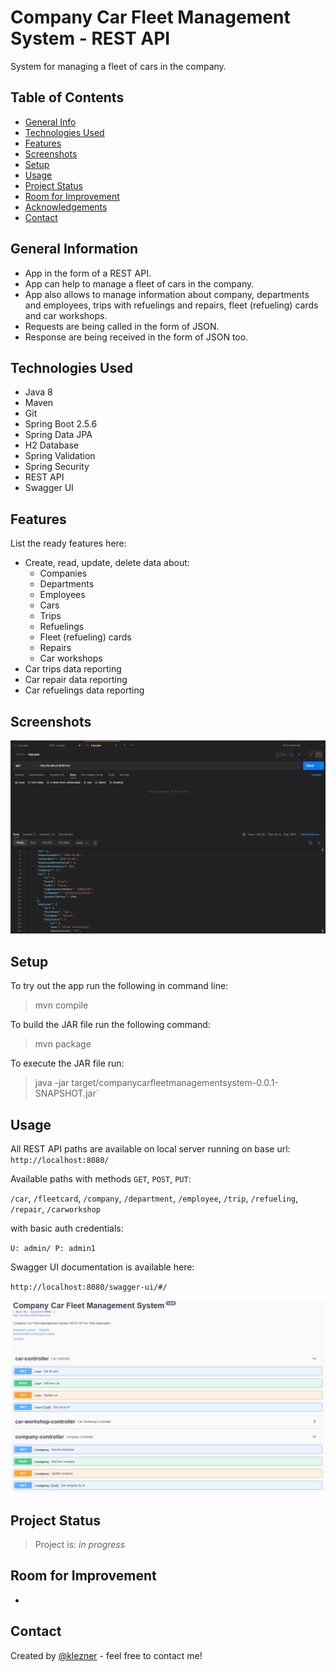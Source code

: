 # Company Car Fleet Management System - REST API

System for managing a fleet of cars in the company.

## Table of Contents

* [General Info](#general-information)
* [Technologies Used](#technologies-used)
* [Features](#features)
* [Screenshots](#screenshots)
* [Setup](#setup)
* [Usage](#usage)
* [Project Status](#project-status)
* [Room for Improvement](#room-for-improvement)
* [Acknowledgements](#acknowledgements)
* [Contact](#contact)

<!-- * [License](#license) -->

## General Information

- App in the form of a REST API.
- App can help to manage a fleet of cars in the company.
- App also allows to manage information about company, departments and employees, trips with refuelings and repairs,
  fleet (refueling) cards and car workshops.
- Requests are being called in the form of JSON.
- Response are being received in the form of JSON too.

## Technologies Used

- Java 8
- Maven
- Git
- Spring Boot 2.5.6
- Spring Data JPA
- H2 Database
- Spring Validation
- Spring Security
- REST API
- Swagger UI

## Features

List the ready features here:

- Create, read, update, delete data about:
  - Companies
  - Departments
  - Employees
  - Cars
  - Trips
  - Refuelings
  - Fleet (refueling) cards
  - Repairs
  - Car workshops
- Car trips data reporting
- Car repair data reporting
- Car refuelings data reporting

## Screenshots

![Example screenshot](./ccfms.png)

## Setup

To try out the app run the following in command line:
> mvn compile

To build the JAR file run the following command:
> mvn package

To execute the JAR file run:
> java -jar target/companycarfleetmanagementsystem-0.0.1-SNAPSHOT.jar`

## Usage

All REST API paths are available on local server running on base url:
`http://localhost:8080/`

Available paths with methods `GET`, `POST`, `PUT`:

`/car`, `/fleetcard`, `/company`, `/department`, `/employee`, `/trip`, `/refueling`, `/repair`, `/carworkshop`

with basic auth credentials:

`U: admin/ P: admin1`

Swagger UI documentation is available here:

`http://localhost:8080/swagger-ui/#/`

![Example screenshot](./ccfms-sw.png)

## Project Status

> Project is: _in progress_

## Room for Improvement

-

## Contact

Created by [@klezner](https://github.com/klezner) - feel free to contact me!


<!-- Optional -->
<!-- ## License -->
<!-- This project is open source and available under the [... License](). -->

<!-- You don't have to include all sections - just the one's relevant to your project -->
